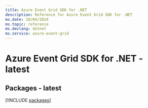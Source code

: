 ```yaml
---
title: Azure Event Grid SDK for .NET
description: Reference for Azure Event Grid SDK for .NET
ms.date: 10/04/2024
ms.topic: reference
ms.devlang: dotnet
ms.service: azure-event-grid
---
```

# Azure Event Grid SDK for .NET - latest
## Packages - latest
[!INCLUDE [packages](event-grid-index.md)]